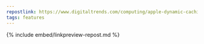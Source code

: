 ```yaml
---
repostlink: https://www.digitaltrends.com/computing/apple-dynamic-caching-explained/
tags: features
---
```


{% include embed/linkpreview-repost.md %}
